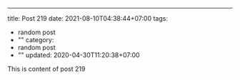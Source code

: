 ---
title: Post 219
date: 2021-08-10T04:38:44+07:00
tags:
  - random post
  - ""
category:
  - random post
  - ""
updated: 2020-04-30T11:20:38+07:00

This is content of post 219